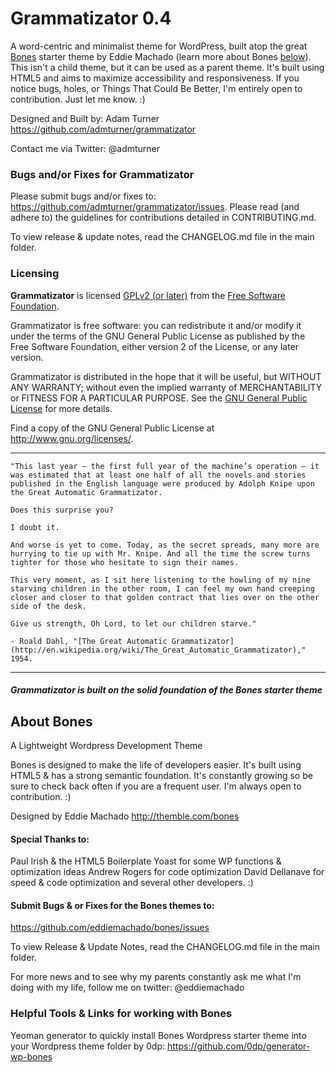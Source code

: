 # Grammatizator 0.4

A word-centric and minimalist theme for WordPress, built atop the great [Bones](http://themble.com/bones) starter theme by Eddie Machado (learn more about Bones [below](#about-bones)). This isn't a child theme, but it can be used as a parent theme. It's built using HTML5 and aims to maximize accessibility and responsiveness. If you notice bugs, holes, or Things That Could Be Better, I'm entirely open to contribution. Just let me know. :)

Designed and Built by: Adam Turner
<https://github.com/admturner/grammatizator>

Contact me via Twitter: @admturner

### Bugs and/or Fixes for Grammatizator

Please submit bugs and/or fixes to: <https://github.com/admturner/grammatizator/issues>. Please read (and adhere to) the guidelines for contributions detailed in CONTRIBUTING.md.

To view release & update notes, read the CHANGELOG.md file in the main folder.

### Licensing

**Grammatizator** is licensed [GPLv2 (or later)](https://wordpress.org/about/gpl/) from the [Free Software Foundation](http://www.fsf.org/).

Grammatizator is free software: you can redistribute it and/or modify it under the terms of the GNU General Public License as published by the Free Software Foundation, either version 2 of the License, or any later version.

Grammatizator is distributed in the hope that it will be useful, but WITHOUT ANY WARRANTY; without even the implied warranty of MERCHANTABILITY or FITNESS FOR A PARTICULAR PURPOSE.  See the [GNU General Public License](http://www.gnu.org/licenses/gpl.html) for more details.

Find a copy of the GNU General Public License at <http://www.gnu.org/licenses/>.

---

    "This last year – the first full year of the machine’s operation – it was estimated that at least one half of all the novels and stories published in the English language were produced by Adolph Knipe upon the Great Automatic Grammatizator.
    
    Does this surprise you?
    
    I doubt it.
    
    And worse is yet to come. Today, as the secret spreads, many more are hurrying to tie up with Mr. Knipe. And all the time the screw turns tighter for those who hesitate to sign their names.

    This very moment, as I sit here listening to the howling of my nine starving children in the other room, I can feel my own hand creeping closer and closer to that golden contract that lies over on the other side of the desk.
    
    Give us strength, Oh Lord, to let our children starve."

    - Roald Dahl, "[The Great Automatic Grammatizator](http://en.wikipedia.org/wiki/The_Great_Automatic_Grammatizator)," 1954.

---

##### Grammatizator is built on the solid foundation of the Bones starter theme

## About Bones

A Lightweight Wordpress Development Theme

Bones is designed to make the life of developers easier. It's built using HTML5 & has a strong semantic foundation. It's constantly growing so be sure to check back often if you are a frequent user. I'm always open to contribution. :)

Designed by Eddie Machado
http://themble.com/bones

#### Special Thanks to:
Paul Irish & the HTML5 Boilerplate
Yoast for some WP functions & optimization ideas
Andrew Rogers for code optimization
David Dellanave for speed & code optimization
and several other developers. :)

#### Submit Bugs & or Fixes for the Bones themes to:
https://github.com/eddiemachado/bones/issues

To view Release & Update Notes, read the CHANGELOG.md file in the main folder.

For more news and to see why my parents constantly ask me what I'm
doing with my life, follow me on twitter: @eddiemachado

### Helpful Tools & Links for working with Bones

Yeoman generator to quickly install Bones Wordpress starter theme into your Wordpress theme folder by 0dp: https://github.com/0dp/generator-wp-bones